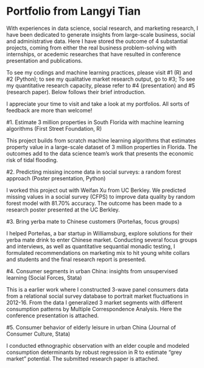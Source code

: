 # Portfolio from Langyi Tian
With experiences in data science, social research, and marketing research, I have been dedicated to generate insights from large-scale business, social and administrative data. Here I have stored the outcome of 4 substantial projects, coming from either the real business problem-solving with internships, or acedemic researches that have resulted in conference presentation and publications.

To see my codings and machine learning practices, please visit #1 (R) and #2 (Python); to see my qualitative market research output, go to #3; To see my quantitative research capacity, please refer to #4 (presentation) and #5 (research paper). Below follows their brief introduction.

I appreciate your time to visit and take a look at my portfolios. All sorts of feedback are more than welcome!

  #1. Estimate 3 million properties in South Florida with machine learning algorithms (First Street Foundation, R)

This project builds from scratch machine learning algorithms that estimates property value in a large-scale dataset of 3 million properties in Florida. The outcomes add to the data science team’s work that presents the economic risk of tidal flooding.

  #2. Predicting missing income data in social surveys: a random forest approach (Poster presentation, Python)

I worked this project out with Weifan Xu from UC Berkley. We predicted missing values in a social survey (CFPS) to improve data quality by random forest model with 81.70% accuracy. The outcome has been made to a research poster presented at the UC Berkley.


  #3. Bring yerba mate to Chinese customers (Porteñas, focus groups)

I helped Porteñas, a bar startup in Williamsburg, explore solutions for their yerba mate drink to enter Chinese market. Conducting several focus groups and interviews, as well as quantitative sequantial monadic testing, I formulated recommendations on marketing mix to hit young white collars and students and the final research report is presented.


  #4. Consumer segments in urban China: insights from unsupervised learning (Social Forces, Stata)

This is a earlier work where I constructed 3-wave panel consumers data from a relational social survey database to portrait market fluctuations in 2012-16. From the data I generalized 3 market segments with different consumption patterns by Multiple Correspondence Analysis. Here the conference presentation is attached.


  #5. Consumer behavior of elderly leisure in urban China (Journal of Consumer Culture, Stata)

I conducted ethnographic observation with an elder couple and modeled consumption determinants by robust regression in R to estimate “grey market” potential. The submitted research paper is attached.
